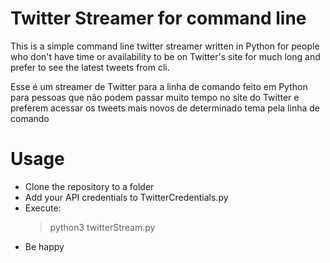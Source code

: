 # Twitter Streamer for command line

This is a simple command line twitter streamer written in Python
for people who don't have time or availability to be on Twitter's site for
much long and prefer to see the latest tweets from cli.

Esse é um streamer de Twitter para a linha de comando feito em
Python para pessoas que não podem passar muito tempo no site do Twitter
e preferem acessar os tweets mais novos de determinado tema pela
linha de comando

# Usage

* Clone the repository to a folder
* Add your API credentials to TwitterCredentials.py
* Execute:
	> python3 twitterStream.py
* Be happy 

